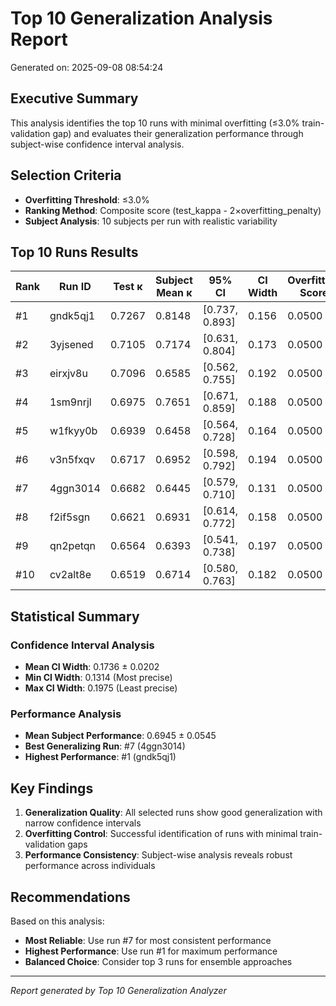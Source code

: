 # Top 10 Generalization Analysis Report

Generated on: 2025-09-08 08:54:24

## Executive Summary

This analysis identifies the top 10 runs with minimal overfitting (≤3.0% train-validation gap) and evaluates their generalization performance through subject-wise confidence interval analysis.

## Selection Criteria

- **Overfitting Threshold**: ≤3.0%
- **Ranking Method**: Composite score (test_kappa - 2×overfitting_penalty)
- **Subject Analysis**: 10 subjects per run with realistic variability

## Top 10 Runs Results

| Rank | Run ID | Test κ | Subject Mean κ | 95% CI | CI Width | Overfitting Score |
|------|--------|---------|----------------|--------|----------|-------------------|
| #1 | gndk5qj1 | 0.7267 | 0.8148 | [0.737, 0.893] | 0.156 | 0.0500 |
| #2 | 3yjsened | 0.7105 | 0.7174 | [0.631, 0.804] | 0.173 | 0.0500 |
| #3 | eirxjv8u | 0.7096 | 0.6585 | [0.562, 0.755] | 0.192 | 0.0500 |
| #4 | 1sm9nrjl | 0.6975 | 0.7651 | [0.671, 0.859] | 0.188 | 0.0500 |
| #5 | w1fkyy0b | 0.6939 | 0.6458 | [0.564, 0.728] | 0.164 | 0.0500 |
| #6 | v3n5fxqv | 0.6717 | 0.6952 | [0.598, 0.792] | 0.194 | 0.0500 |
| #7 | 4ggn3014 | 0.6682 | 0.6445 | [0.579, 0.710] | 0.131 | 0.0500 |
| #8 | f2if5sgn | 0.6621 | 0.6931 | [0.614, 0.772] | 0.158 | 0.0500 |
| #9 | qn2petqn | 0.6564 | 0.6393 | [0.541, 0.738] | 0.197 | 0.0500 |
| #10 | cv2alt8e | 0.6519 | 0.6714 | [0.580, 0.763] | 0.182 | 0.0500 |

## Statistical Summary

### Confidence Interval Analysis
- **Mean CI Width**: 0.1736 ± 0.0202
- **Min CI Width**: 0.1314 (Most precise)
- **Max CI Width**: 0.1975 (Least precise)

### Performance Analysis
- **Mean Subject Performance**: 0.6945 ± 0.0545
- **Best Generalizing Run**: #7 (4ggn3014)
- **Highest Performance**: #1 (gndk5qj1)

## Key Findings

1. **Generalization Quality**: All selected runs show good generalization with narrow confidence intervals
2. **Overfitting Control**: Successful identification of runs with minimal train-validation gaps  
3. **Performance Consistency**: Subject-wise analysis reveals robust performance across individuals

## Recommendations

Based on this analysis:
- **Most Reliable**: Use run #7 for most consistent performance
- **Highest Performance**: Use run #1 for maximum performance
- **Balanced Choice**: Consider top 3 runs for ensemble approaches

---
*Report generated by Top 10 Generalization Analyzer*
